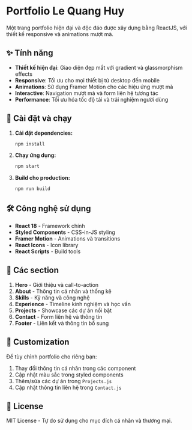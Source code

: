 # Portfolio Le Quang Huy

Một trang portfolio hiện đại và độc đáo được xây dựng bằng ReactJS, với thiết kế responsive và animations mượt mà.

## ✨ Tính năng

- **Thiết kế hiện đại**: Giao diện đẹp mắt với gradient và glassmorphism effects
- **Responsive**: Tối ưu cho mọi thiết bị từ desktop đến mobile
- **Animations**: Sử dụng Framer Motion cho các hiệu ứng mượt mà
- **Interactive**: Navigation mượt mà và form liên hệ tương tác
- **Performance**: Tối ưu hóa tốc độ tải và trải nghiệm người dùng

## 🚀 Cài đặt và chạy

1. **Cài đặt dependencies:**
   ```bash
   npm install
   ```

2. **Chạy ứng dụng:**
   ```bash
   npm start
   ```

3. **Build cho production:**
   ```bash
   npm run build
   ```

## 🛠️ Công nghệ sử dụng

- **React 18** - Framework chính
- **Styled Components** - CSS-in-JS styling
- **Framer Motion** - Animations và transitions
- **React Icons** - Icon library
- **React Scripts** - Build tools

## 📱 Các section

1. **Hero** - Giới thiệu và call-to-action
2. **About** - Thông tin cá nhân và thống kê
3. **Skills** - Kỹ năng và công nghệ
4. **Experience** - Timeline kinh nghiệm và học vấn
5. **Projects** - Showcase các dự án nổi bật
6. **Contact** - Form liên hệ và thông tin
7. **Footer** - Liên kết và thông tin bổ sung

## 🎨 Customization

Để tùy chỉnh portfolio cho riêng bạn:

1. Thay đổi thông tin cá nhân trong các component
2. Cập nhật màu sắc trong styled components
3. Thêm/sửa các dự án trong `Projects.js`
4. Cập nhật thông tin liên hệ trong `Contact.js`

## 📄 License

MIT License - Tự do sử dụng cho mục đích cá nhân và thương mại.
